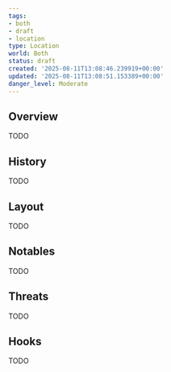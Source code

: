 ```yaml
---
tags:
- both
- draft
- location
type: Location
world: Both
status: draft
created: '2025-08-11T13:08:46.239919+00:00'
updated: '2025-08-11T13:08:51.153389+00:00'
danger_level: Moderate
---
```



## Overview

TODO
## History

TODO
## Layout

TODO
## Notables

TODO
## Threats

TODO
## Hooks

TODO
